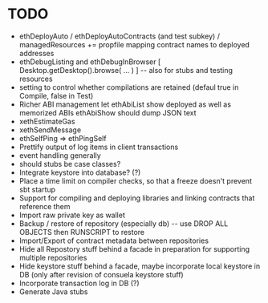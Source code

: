# TODO

* ethDeployAuto / ethDeployAutoContracts (and test subkey) / managedResources += propfile mapping contract names to deployed addresses
* ethDebugListing and ethDebugInBrowser [ Desktop.getDesktop().browse( ... ) ]
    -- also for stubs and testing resources
* setting to control whether compilations are retained (defaul true in Compile, false in Test)
* Richer ABI management
   let ethAbiList show deployed as well as memorized ABIs
       ethAbiShow should dump JSON text
* xethEstimateGas
* xethSendMessage
* ethSelfPing => ethPingSelf
* Prettify output of log items in client transactions
* event handling generally
* should stubs be case classes?
* Integrate keystore into database? (?)
* Place a time limit on compiler checks, so that a freeze doesn't prevent sbt startup
* Support for compiling and deploying libraries and linking contracts that reference them
* Import raw private key as wallet
* Backup / restore of repository (especially db)
   -- use DROP ALL OBJECTS then RUNSCRIPT to restore
* Import/Export of contract metadata between repositories
* Hide all Repostory stuff behind a facade in preparation for supporting multiple repositories
* Hide keystore stuff behind a facade, maybe incorporate local keystore in DB (only after revision of consuela keystore stuff)
* Incorporate transaction log in DB (?)
* Generate Java stubs
